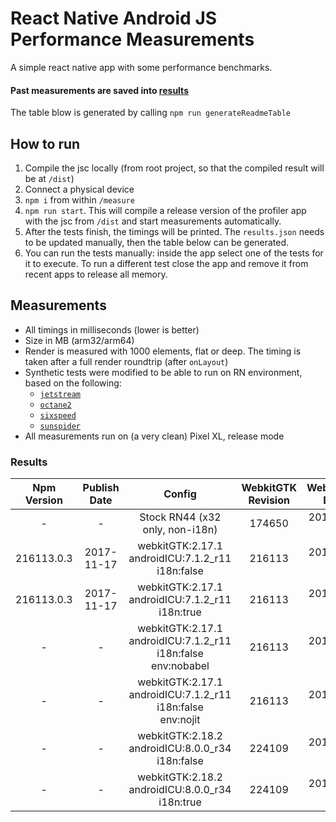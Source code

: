 # React Native Android JS Performance Measurements

A simple react native app with some performance benchmarks.

#### Past measurements are saved into [results](/results.json)
The table blow is generated by calling `npm run generateReadmeTable`


## How to run

1. Compile the jsc locally (from root project, so that the compiled result will be at `/dist`)
2. Connect a physical device
3. `npm i` from within `/measure`
4. `npm run start`. This will compile a release version of the profiler app with the jsc from `/dist` and start measurements automatically.
5. After the tests finish, the timings will be printed. The `results.json` needs to be updated manually, then the table below can be generated.
6. You can run the tests manually: inside the app select one of the tests for it to execute. To run a different test close the app and remove it from recent apps to release all memory.

## Measurements

- All timings in milliseconds (lower is better)
- Size in MB (arm32/arm64)
- Render is measured with 1000 elements, flat or deep. The timing is taken after a full render roundtrip (after `onLayout`)
- Synthetic tests were modified to be able to run on RN environment, based on the following:
  - [`jetstream`](http://browserbench.org/JetStream/)
  - [`octane2`](https://chromium.github.io/octane/)
  - [`sixspeed`](https://github.com/kpdecker/six-speed)
  - [`sunspider`](https://webkit.org/perf/sunspider/sunspider.html)
- All measurements run on (a very clean) Pixel XL, release mode

### Results

| Npm Version | Publish Date | Config | WebkitGTK Revision | WebkitGTK Date | TTI | SunSpider | Jetstream Hashmap | Octane2 | SixSpeed | Render Flat | Render Deep | Size |
| :---: | :---: | :---: | :---: | :---: | :---: | :---: | :---: | :---: | :---: | :---: | :---: | :---: |
| - | - | Stock RN44 (x32 only, non-i18n) | 174650 | 2014-10-13 | 579 | 519 | 4087 | 2545 | 1386 | 844 | 1162 | 2.7/- |
| 216113.0.3 | 2017-11-17 | webkitGTK:2.17.1<br/>androidICU:7.1.2_r11<br/>i18n:false<br/> | 216113 | 2017-05-03 | 557 | 448 | 3151 | 1938 | 426 | 893 | 1084 | 5.9/8.8 |
| 216113.0.3 | 2017-11-17 | webkitGTK:2.17.1<br/>androidICU:7.1.2_r11<br/>i18n:true<br/> | 216113 | 2017-05-03 | 561 | 459 | 3164 | 1970 | 431 | 878 | 1208 | 12/15 |
| - | - | webkitGTK:2.17.1<br/>androidICU:7.1.2_r11<br/>i18n:false<br/>env:nobabel<br/> | 216113 | 2017-05-03 | 560 | 480 | 3300 | 1850 | 410 | 900 | 1350 | 5.9/8.8 |
| - | - | webkitGTK:2.17.1<br/>androidICU:7.1.2_r11<br/>i18n:false<br/>env:nojit<br/> | 216113 | 2017-05-03 | 563 | 1045 | 9164 | 3856 | 574 | 900 | 1165 | 5.9/8.8 |
| - | - | webkitGTK:2.18.2<br/>androidICU:8.0.0_r34<br/>i18n:false<br/> | 224109 | 2017-10-27 | 575 | 461 | 3148 | 1884 | 423 | 899 | 1182 | 7.7/11 |
| - | - | webkitGTK:2.18.2<br/>androidICU:8.0.0_r34<br/>i18n:true<br/> | 224109 | 2017-10-27 | 598 | 462 | 3115 | 1885 | 415 | 911 | 1094 | 14/18 |


